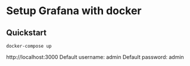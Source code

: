 # Setup Grafana with docker

## Quickstart

```
docker-compose up
```

http://localhost:3000
Default username: admin
Default password: admin
